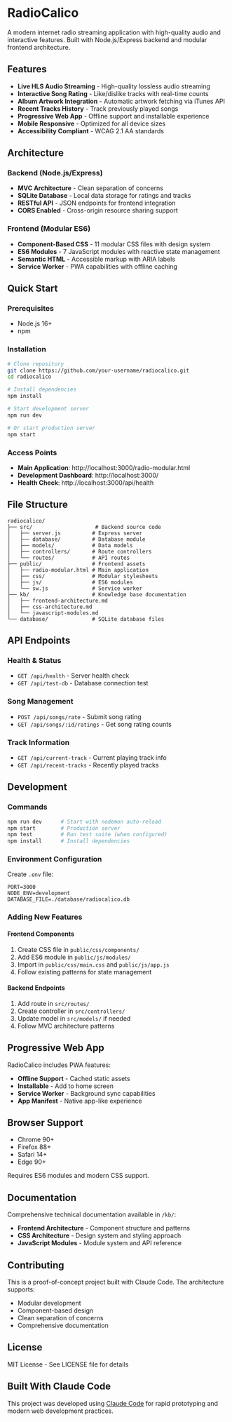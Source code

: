 # RadioCalico

A modern internet radio streaming application with high-quality audio and interactive features. Built with Node.js/Express backend and modular frontend architecture.

## Features

- **Live HLS Audio Streaming** - High-quality lossless audio streaming
- **Interactive Song Rating** - Like/dislike tracks with real-time counts
- **Album Artwork Integration** - Automatic artwork fetching via iTunes API
- **Recent Tracks History** - Track previously played songs
- **Progressive Web App** - Offline support and installable experience
- **Mobile Responsive** - Optimized for all device sizes
- **Accessibility Compliant** - WCAG 2.1 AA standards

## Architecture

### Backend (Node.js/Express)
- **MVC Architecture** - Clean separation of concerns
- **SQLite Database** - Local data storage for ratings and tracks
- **RESTful API** - JSON endpoints for frontend integration
- **CORS Enabled** - Cross-origin resource sharing support

### Frontend (Modular ES6)
- **Component-Based CSS** - 11 modular CSS files with design system
- **ES6 Modules** - 7 JavaScript modules with reactive state management
- **Semantic HTML** - Accessible markup with ARIA labels
- **Service Worker** - PWA capabilities with offline caching

## Quick Start

### Prerequisites
- Node.js 16+
- npm

### Installation
```bash
# Clone repository
git clone https://github.com/your-username/radiocalico.git
cd radiocalico

# Install dependencies
npm install

# Start development server
npm run dev

# Or start production server
npm start
```

### Access Points
- **Main Application**: http://localhost:3000/radio-modular.html
- **Development Dashboard**: http://localhost:3000/
- **Health Check**: http://localhost:3000/api/health

## File Structure

```
radiocalico/
├── src/                    # Backend source code
│   ├── server.js          # Express server
│   ├── database/          # Database module
│   ├── models/            # Data models
│   ├── controllers/       # Route controllers
│   └── routes/            # API routes
├── public/                # Frontend assets
│   ├── radio-modular.html # Main application
│   ├── css/               # Modular stylesheets
│   ├── js/                # ES6 modules
│   └── sw.js              # Service worker
├── kb/                    # Knowledge base documentation
│   ├── frontend-architecture.md
│   ├── css-architecture.md
│   └── javascript-modules.md
└── database/              # SQLite database files
```

## API Endpoints

### Health & Status
- `GET /api/health` - Server health check
- `GET /api/test-db` - Database connection test

### Song Management
- `POST /api/songs/rate` - Submit song rating
- `GET /api/songs/:id/ratings` - Get song rating counts

### Track Information
- `GET /api/current-track` - Current playing track info
- `GET /api/recent-tracks` - Recently played tracks

## Development

### Commands
```bash
npm run dev      # Start with nodemon auto-reload
npm start        # Production server
npm test         # Run test suite (when configured)
npm install      # Install dependencies
```

### Environment Configuration
Create `.env` file:
```env
PORT=3000
NODE_ENV=development
DATABASE_FILE=./database/radiocalico.db
```

### Adding New Features

#### Frontend Components
1. Create CSS file in `public/css/components/`
2. Add ES6 module in `public/js/modules/`
3. Import in `public/css/main.css` and `public/js/app.js`
4. Follow existing patterns for state management

#### Backend Endpoints
1. Add route in `src/routes/`
2. Create controller in `src/controllers/`
3. Update model in `src/models/` if needed
4. Follow MVC architecture patterns

## Progressive Web App

RadioCalico includes PWA features:
- **Offline Support** - Cached static assets
- **Installable** - Add to home screen
- **Service Worker** - Background sync capabilities
- **App Manifest** - Native app-like experience

## Browser Support

- Chrome 90+
- Firefox 88+
- Safari 14+
- Edge 90+

Requires ES6 modules and modern CSS support.

## Documentation

Comprehensive technical documentation available in `/kb/`:
- **Frontend Architecture** - Component structure and patterns
- **CSS Architecture** - Design system and styling approach
- **JavaScript Modules** - Module system and API reference

## Contributing

This is a proof-of-concept project built with Claude Code. The architecture supports:
- Modular development
- Component-based design
- Clean separation of concerns
- Comprehensive documentation

## License

MIT License - See LICENSE file for details

## Built With Claude Code

This project was developed using [Claude Code](https://claude.ai/code) for rapid prototyping and modern web development practices.